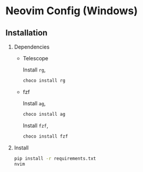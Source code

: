 # Neovim Config (Windows)

## Installation

1.  Dependencies

    - Telescope

      Install `rg`,

      ```sh
      choco install rg
      ```

    - fzf

      Install `ag`,

      ```sh
      choco install ag
      ```

      Install `fzf`,

      ```sh
      choco install fzf
      ```

2. Install

    ```sh
    pip install -r requirements.txt
    nvim
    ```

